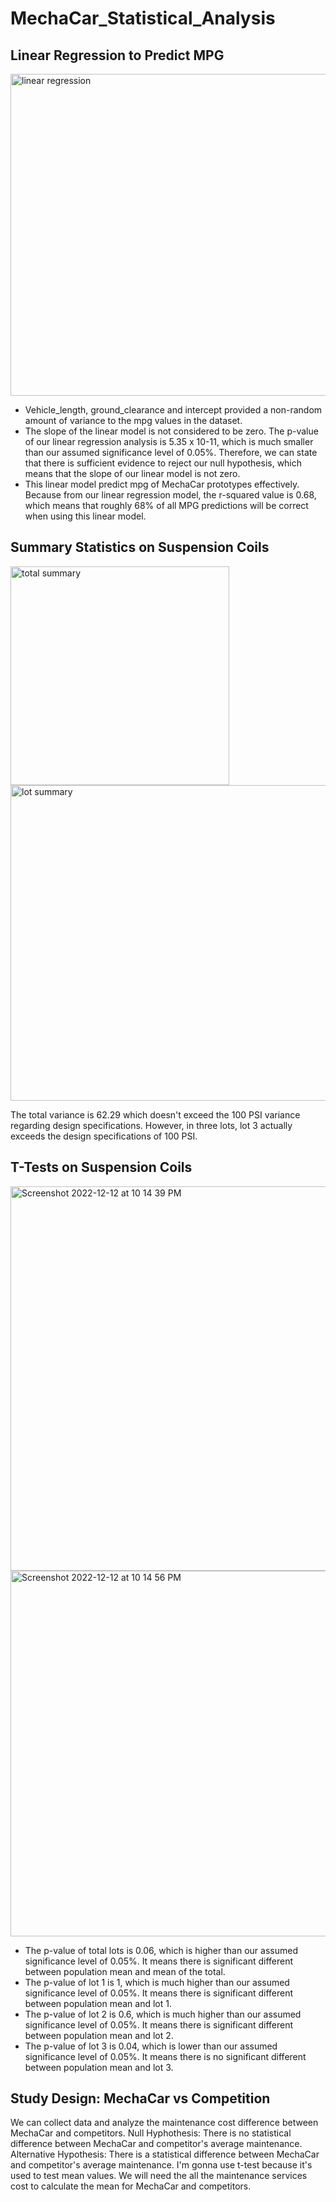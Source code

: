 # MechaCar_Statistical_Analysis
## Linear Regression to Predict MPG
<img width="515" alt="linear regression" src="https://user-images.githubusercontent.com/110696825/207217014-511d9de1-df77-4c7b-b5cf-67967c34f49e.png">

- Vehicle_length, ground_clearance and intercept provided a non-random amount of variance to the mpg values in the dataset.
- The slope of the linear model is not considered to be zero. The p-value of our linear regression analysis is 5.35 x 10-11, which is much smaller than our assumed significance level of 0.05%. Therefore, we can state that there is sufficient evidence to reject our null hypothesis, which means that the slope of our linear model is not zero.
- This linear model predict mpg of MechaCar prototypes effectively. Because from our linear regression model, the r-squared value is 0.68, which means that roughly 68% of all MPG predictions will be correct when using this linear model. 

## Summary Statistics on Suspension Coils
<img width="350" alt="total summary" src="https://user-images.githubusercontent.com/110696825/207217220-bd13f9cb-4757-417f-91d6-f5938e96c4d8.png">
<img width="505" alt="lot summary" src="https://user-images.githubusercontent.com/110696825/207217452-e9bf4025-b1c5-45a5-8388-9501b7a7fd98.png">

The total variance is 62.29 which doesn't exceed the 100 PSI variance regarding design specifications. 
However, in three lots, lot 3 actually exceeds the design specifications of 100 PSI.

## T-Tests on Suspension Coils
<img width="615" alt="Screenshot 2022-12-12 at 10 14 39 PM" src="https://user-images.githubusercontent.com/110696825/207217698-258ae4d5-460e-46a7-a30a-ad4effcd3234.png">
<img width="585" alt="Screenshot 2022-12-12 at 10 14 56 PM" src="https://user-images.githubusercontent.com/110696825/207217718-8b167114-05f5-4628-99ec-84f45f5efaa2.png">

- The p-value of total lots is 0.06, which is higher than our assumed significance level of 0.05%. It means there is significant different between population mean and mean of the total.
- The p-value of lot 1 is 1, which is much higher than our assumed significance level of 0.05%. It means there is significant different between population mean and lot 1.
- The p-value of lot 2 is 0.6, which is much higher than our assumed significance level of 0.05%. It means there is significant different between population mean and lot 2.
- The p-value of lot 3 is 0.04, which is lower than our assumed significance level of 0.05%. It means there is no significant different between population mean and lot 3.

## Study Design: MechaCar vs Competition
We can collect data and analyze the maintenance cost difference between MechaCar and competitors.
Null Hyphothesis: There is no statistical difference between MechaCar and competitor's average maintenance. 
Alternative Hypothesis: There is a statistical difference between MechaCar and competitor's average maintenance. 
I'm gonna use t-test because it's used to test mean values.
We will need the all the maintenance services cost to calculate the mean for MechaCar and competitors.
